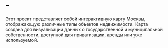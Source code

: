 # -
Этот проект представляет собой интерактивную карту Москвы, отображающую различные типы объектов недвижимости. Карта создана для визуализации данных о государственной и муниципальной собственности, доступной для приватизации, аренды или уже используемой.
